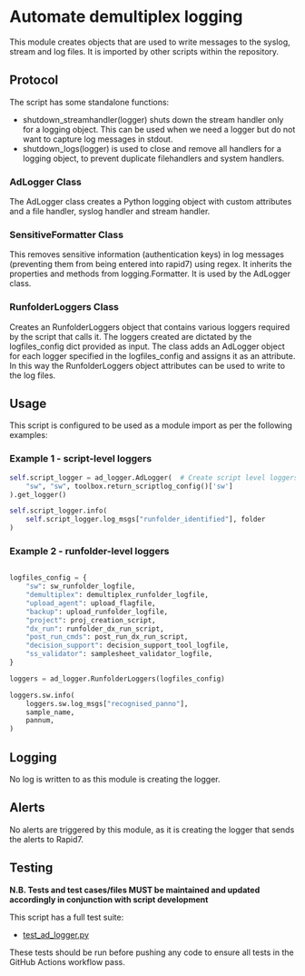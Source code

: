 # Automate demultiplex logging

This module creates objects that are used to write messages to the syslog, stream and log files. It is imported by other scripts within the repository.

## Protocol

The script has some standalone functions:

* shutdown_streamhandler(logger) shuts down the stream handler only for a logging object. This can be used when we need a logger but do not want to capture log messages in stdout.
* shutdown_logs(logger) is used to close and remove all handlers for a logging object, to prevent duplicate filehandlers and system handlers.

### AdLogger Class

The AdLogger class creates a Python logging object with custom attributes and a file handler, syslog handler and stream handler.

### SensitiveFormatter Class

This removes sensitive information (authentication keys) in log messages (preventing them from being entered into rapid7) using regex. It inherits the properties and methods from logging.Formatter. It is used by the AdLogger class. 

### RunfolderLoggers Class

Creates an RunfolderLoggers object that contains various loggers required by the script that calls it. The loggers created are dictated by the logfiles_config dict provided as input. The class adds an AdLogger object for each logger specified in the logfiles_config and assigns it as an attribute. In this way the RunfolderLoggers object attributes can be used to write to the log files.

## Usage

This script is configured to be used as a module import as per the following examples:

### Example 1 - script-level loggers
```python
self.script_logger = ad_logger.AdLogger(  # Create script level loggers
    "sw", "sw", toolbox.return_scriptlog_config()['sw']
).get_logger()

self.script_logger.info(
    self.script_logger.log_msgs["runfolder_identified"], folder
)
```

### Example 2 - runfolder-level loggers
```python

logfiles_config = {
    "sw": sw_runfolder_logfile,
    "demultiplex": demultiplex_runfolder_logfile,
    "upload_agent": upload_flagfile,
    "backup": upload_runfolder_logfile,
    "project": proj_creation_script,
    "dx_run": runfolder_dx_run_script,
    "post_run_cmds": post_run_dx_run_script,
    "decision_support": decision_support_tool_logfile,
    "ss_validator": samplesheet_validator_logfile,
}

loggers = ad_logger.RunfolderLoggers(logfiles_config)

loggers.sw.info(
    loggers.sw.log_msgs["recognised_panno"],
    sample_name,
    pannum,
)
```

## Logging

No log is written to as this module is creating the logger.

## Alerts

No alerts are triggered by this module, as it is creating the logger that sends the alerts to Rapid7.

## Testing

**N.B. Tests and test cases/files MUST be maintained and updated accordingly in conjunction with script development**

This script has a full test suite:
* [test_ad_logger.py](../test/test_ad_logger.py)
  
These tests should be run before pushing any code to ensure all tests in the GitHub Actions workflow pass.
